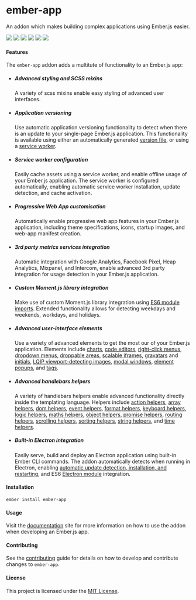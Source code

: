 # ember-app

An addon which makes building complex applications using Ember.js easier.

[![](https://img.shields.io/circleci/project/github/abcum/ember-app.svg?style=flat-square)](https://circleci.com/gh/abcum/ember-app)
[![](https://img.shields.io/npm/v/@abcum/ember-app.svg?style=flat-square)](https://www.npmjs.com/package/@abcum/ember-app)
[![](https://img.shields.io/badge/ember-2.18+-orange.svg?style=flat-square)](https://github.com/abcum/ember-app)
[![](https://david-dm.org/abcum/ember-app/status.svg?style=flat-square)](https://david-dm.org/abcum/ember-app)
[![](https://david-dm.org/abcum/ember-app/dev-status.svg?style=flat-square)](https://david-dm.org/abcum/ember-app?type=dev)
[![](https://img.shields.io/badge/license-MIT-00bfff.svg?style=flat-square)](https://github.com/abcum/ember-app)

#### Features

The `ember-app` addon adds a multitute of functionality to an Ember.js app:

- ##### Advanced styling and SCSS mixins
	A variety of scss mixins enable easy styling of advanced user interfaces.

- ##### Application versioning
	Use automatic application versioning functionality to detect when there is an update to your single-page Ember.js application. This functionality is available using either an automatically generated [version file](https://abcum.github.io/ember-app/#/docs/services/version), or using a [service worker](https://abcum.github.io/ember-app/#/docs/services/worker).

- ##### Service worker configuration
	Easily cache assets using a service worker, and enable offline usage of your Ember.js application. The service worker is configured automatically, enabling automatic service worker installation, update detection, and cache activation.

- ##### Progressive Web App customisation
	Automatically enable progressive web app features in your Ember.js application, including theme specifications, icons, startup images, and web-app manifest creation.

- ##### 3rd party metrics services integration
	Automatic integration with Google Analytics, Facebook Pixel, Heap Analytics, Mixpanel, and Intercom, enable advanced 3rd party integration for usage detection in your Ember.js application.

- ##### Custom Moment.js library integration
	Make use of custom Moment.js library integration using [ES6 module imports](https://abcum.github.io/ember-app/#/docs/modules). Extended functionality allows for detecting weekdays and weekends, workdays, and holidays.

- ##### Advanced user-interface elements
	Use a variety of advanced elements to get the most our of your Ember.js application. Elements include [charts](https://abcum.github.io/ember-app/#/docs/elements/chart), [code editors](https://abcum.github.io/ember-app/#/docs/elements/codemirror), [right-click menus](https://abcum.github.io/ember-app/#/docs/elements/contextmenu), [dropdown menus](https://abcum.github.io/ember-app/#/docs/elements/dropdown), [droppable areas](https://abcum.github.io/ember-app/#/docs/elements/droppable), [scalable iframes](https://abcum.github.io/ember-app/#/docs/elements/frame), [gravatars](https://abcum.github.io/ember-app/#/docs/elements/gravatar) and [initials](https://abcum.github.io/ember-app/#/docs/elements/initials), [LQIP viewport-detecting images](https://abcum.github.io/ember-app/#/docs/elements/image), [modal windows](https://abcum.github.io/ember-app/#/docs/elements/modal), [element popups](https://abcum.github.io/ember-app/#/docs/elements/popup), and [tags](https://abcum.github.io/ember-app/#/docs/elements/tag).

- ##### Advanced handlebars helpers
	A variety of handlebars helpers enable advanced functionality directly inside the templating language. Helpers include [action helpers](https://abcum.github.io/ember-app/#/docs/helpers/actions), [array helpers](https://abcum.github.io/ember-app/#/docs/helpers/arrays), [dom helpers](https://abcum.github.io/ember-app/#/docs/helpers/dom), [event helpers](https://abcum.github.io/ember-app/#/docs/helpers/events), [format helpers](https://abcum.github.io/ember-app/#/docs/helpers/format), [keyboard helpers](https://abcum.github.io/ember-app/#/docs/helpers/keyboard), [logic helpers](https://abcum.github.io/ember-app/#/docs/helpers/logic), [maths helpers](https://abcum.github.io/ember-app/#/docs/helpers/maths), [object helpers](https://abcum.github.io/ember-app/#/docs/helpers/objects), [promise helpers](https://abcum.github.io/ember-app/#/docs/helpers/promises), [routing helpers](https://abcum.github.io/ember-app/#/docs/helpers/routing), [scrolling helpers](https://abcum.github.io/ember-app/#/docs/helpers/scrolling), [sorting helpers](https://abcum.github.io/ember-app/#/docs/helpers/sorting), [string helpers](https://abcum.github.io/ember-app/#/docs/helpers/strings), and [time helpers](https://abcum.github.io/ember-app/#/docs/helpers/time).

- ##### Built-in Electron integration
	Easily serve, build and deploy an Electron application using built-in Ember CLI commands. The addon automatically detects when running in Electron, enabling [automatic update detection, installation, and restarting](https://abcum.github.io/ember-app/#/docs/services/electron), and ES6 [Electron module](https://abcum.github.io/ember-app/#/docs/electron) integration.

#### Installation

`ember install ember-app`

#### Usage

Visit the [documentation](https://abcum.github.io/ember-app/) site for more information on how to use the addon when developing an Ember.js app.

#### Contributing

See the [contributing](CONTRIBUTING.md) guide for details on how to develop and contribute changes to `ember-app`.

#### License

This project is licensed under the [MIT License](LICENSE.md).
